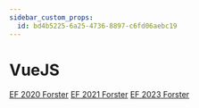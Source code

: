 ```yaml
---
sidebar_custom_props:
  id: bd4b5225-6a25-4736-8897-c6fd06aebc19
---
```

# VueJS

[EF 2020 Forster](https://informatik.mygymer.ch/ef2020/python/variablen/operatoren)
[EF 2021 Forster](https://informatik.mygymer.ch/ef2021/)
[EF 2023 Forster](https://informatik.mygymer.ch/ef2023/)
